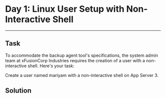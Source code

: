 # Day 1: Linux User Setup with Non-Interactive Shell
---
## Task
To accommodate the backup agent tool's specifications, the system admin team at xFusionCorp Industries requires the creation of a user with a non-interactive shell. Here's your task:

Create a user named mariyam with a non-interactive shell on App Server 3.
## Solution
